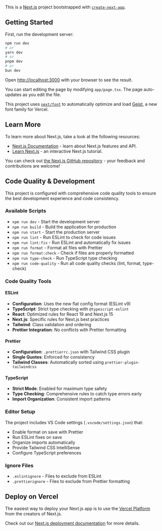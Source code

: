 This is a [Next.js](https://nextjs.org) project bootstrapped with [`create-next-app`](https://nextjs.org/docs/app/api-reference/cli/create-next-app).

## Getting Started

First, run the development server:

```bash
npm run dev
# or
yarn dev
# or
pnpm dev
# or
bun dev
```

Open [http://localhost:3000](http://localhost:3000) with your browser to see the result.

You can start editing the page by modifying `app/page.tsx`. The page auto-updates as you edit the file.

This project uses [`next/font`](https://nextjs.org/docs/app/building-your-application/optimizing/fonts) to automatically optimize and load [Geist](https://vercel.com/font), a new font family for Vercel.

## Learn More

To learn more about Next.js, take a look at the following resources:

- [Next.js Documentation](https://nextjs.org/docs) - learn about Next.js features and API.
- [Learn Next.js](https://nextjs.org/learn) - an interactive Next.js tutorial.

You can check out [the Next.js GitHub repository](https://github.com/vercel/next.js) - your feedback and contributions are welcome!

## Code Quality & Development

This project is configured with comprehensive code quality tools to ensure the best development experience and code consistency.

### Available Scripts

- `npm run dev` - Start the development server
- `npm run build` - Build the application for production
- `npm run start` - Start the production server
- `npm run lint` - Run ESLint to check for code issues
- `npm run lint:fix` - Run ESLint and automatically fix issues
- `npm run format` - Format all files with Prettier
- `npm run format:check` - Check if files are properly formatted
- `npm run type-check` - Run TypeScript type checking
- `npm run code-quality` - Run all code quality checks (lint, format, type-check)

### Code Quality Tools

#### ESLint

- **Configuration**: Uses the new flat config format (ESLint v9)
- **TypeScript**: Strict type checking with `@typescript-eslint`
- **React**: Optimized rules for React 19 and Next.js 15
- **Next.js**: Specific rules for Next.js best practices
- **Tailwind**: Class validation and ordering
- **Prettier Integration**: No conflicts with Prettier formatting

#### Prettier

- **Configuration**: `.prettierrc.json` with Tailwind CSS plugin
- **Single Quotes**: Enforced for consistency
- **Tailwind Classes**: Automatically sorted using `prettier-plugin-tailwindcss`

#### TypeScript

- **Strict Mode**: Enabled for maximum type safety
- **Type Checking**: Comprehensive rules to catch type errors early
- **Import Organization**: Consistent import patterns

### Editor Setup

The project includes VS Code settings (`.vscode/settings.json`) that:

- Enable format on save with Prettier
- Run ESLint fixes on save
- Organize imports automatically
- Provide Tailwind CSS IntelliSense
- Configure TypeScript preferences

### Ignore Files

- `.eslintignore` - Files to exclude from ESLint
- `.prettierignore` - Files to exclude from Prettier formatting

## Deploy on Vercel

The easiest way to deploy your Next.js app is to use the [Vercel Platform](https://vercel.com/new?utm_medium=default-template&filter=next.js&utm_source=create-next-app&utm_campaign=create-next-app-readme) from the creators of Next.js.

Check out our [Next.js deployment documentation](https://nextjs.org/docs/app/building-your-application/deploying) for more details.
